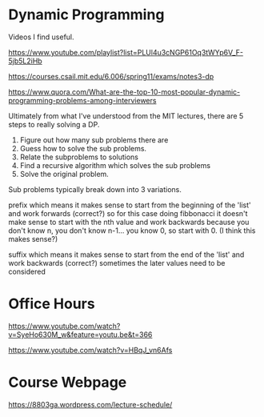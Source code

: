 # Dynamic Programming
Videos I find useful.

https://www.youtube.com/playlist?list=PLUl4u3cNGP61Oq3tWYp6V_F-5jb5L2iHb

https://courses.csail.mit.edu/6.006/spring11/exams/notes3-dp

https://www.quora.com/What-are-the-top-10-most-popular-dynamic-programming-problems-among-interviewers

Ultimately from what I've understood from the MIT lectures, there are 5 steps to really solving a DP.

1. Figure out how many sub problems there are
2. Guess how to solve the sub problems.
3. Relate the subproblems to solutions
4. Find a recursive algorithm which solves the sub problems
5. Solve the original problem.

Sub problems typically break down into 3 variations.

prefix which means it makes sense to start from the beginning of the 'list' and work forwards (correct?)
   so for this case doing fibbonacci it doesn't make sense to start with the nth value and work backwards because
   you don't know n, you don't know n-1... you know 0, so start with 0. (I think this makes sense?)
   
suffix which means it makes sense to start from the end of the 'list' and work backwards (correct?)
   sometimes the later values need to be considered 


# Office Hours
https://www.youtube.com/watch?v=SyeHo630M_w&feature=youtu.be&t=366

https://www.youtube.com/watch?v=HBqJ_vn6Afs

# Course Webpage
https://8803ga.wordpress.com/lecture-schedule/
